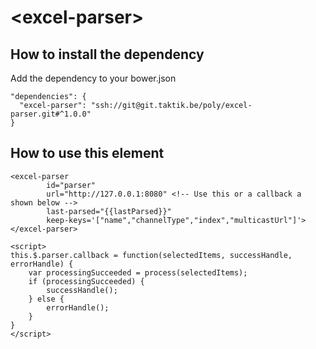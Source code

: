 # \<excel-parser\>
## How to install the dependency
Add the dependency to your bower.json
```
"dependencies": {
  "excel-parser": "ssh://git@git.taktik.be/poly/excel-parser.git#^1.0.0"
}
```
## How to use this element
```
<excel-parser
        id="parser"
        url="http://127.0.0.1:8080" <!-- Use this or a callback a shown below -->
        last-parsed="{{lastParsed}}"
        keep-keys='["name","channelType","index","multicastUrl"]'></excel-parser>

<script>
this.$.parser.callback = function(selectedItems, successHandle, errorHandle) {
    var processingSucceeded = process(selectedItems);
    if (processingSucceeded) {
        successHandle();
    } else {
        errorHandle();
    }
}
</script>
```